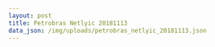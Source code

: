 ```yaml
---
layout: post
title: Petrobras Netlyic 20181113
data_json: /img/uploads/petrobras_netlyic_20181113.json
---
```


